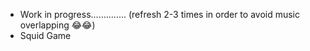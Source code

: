 - Work in progress..............
    (refresh 2-3 times in order to avoid music overlapping 😂😂)
- Squid Game 